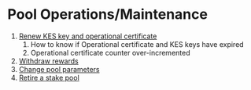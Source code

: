 # Pool Operations/Maintenance

1. [Renew KES key and operational certificate](https://github.com/input-output-hk/cardano-node/blob/master/doc/stake-pool-operations/7\_KES\_period.md)
   1. How to know if Operational certificate and KES keys have expired
   2. Operational certificate counter over-incremented
2. [Withdraw rewards](https://github.com/input-output-hk/cardano-node/blob/master/doc/stake-pool-operations/11\_withdraw-rewards.md)
3. [Change pool parameters](https://github.com/input-output-hk/cardano-node/blob/master/doc/stake-pool-operations/11\_withdraw-rewards.md)
4. [Retire a stake pool](https://github.com/input-output-hk/cardano-node/blob/master/doc/stake-pool-operations/12\_retire\_stakepool.md#retiring-a-stake-pool)
